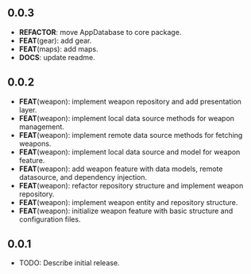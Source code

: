 ## 0.0.3

 - **REFACTOR**: move AppDatabase to core package.
 - **FEAT**(gear): add gear.
 - **FEAT**(maps): add maps.
 - **DOCS**: update readme.

## 0.0.2

 - **FEAT**(weapon): implement weapon repository and add presentation layer.
 - **FEAT**(weapon): implement local data source methods for weapon management.
 - **FEAT**(weapon): implement remote data source methods for fetching weapons.
 - **FEAT**(weapon): implement local data source and model for weapon feature.
 - **FEAT**(weapon): add weapon feature with data models, remote datasource, and dependency injection.
 - **FEAT**(weapon): refactor repository structure and implement weapon repository.
 - **FEAT**(weapon): implement weapon entity and repository structure.
 - **FEAT**(weapon): initialize weapon feature with basic structure and configuration files.

## 0.0.1

* TODO: Describe initial release.
